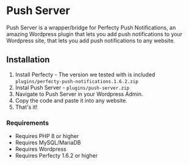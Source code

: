 # Push Server

Push Server is a wrapper/bridge for Perfecty Push Notifications, an amazing Wordpress plugin that lets you add push notifications to your Wordpress site, that lets you add push notifications to any website.

## Installation

1. Install Perfecty - The version we tested with is included `plugins/perfecty-push-notifications.1.6.2.zip`
2. Instal Push Server - `plugins/push-server.zip`
3. Navigate to Push Server in your Wordpress Admin.
4. Copy the code and paste it into any website.
5. That's it!

### Requirements

- Requires PHP 8 or higher
- Requires MySQL/MariaDB
- Requires Wordpress
- Requires Perfecty 1.6.2 or higher
